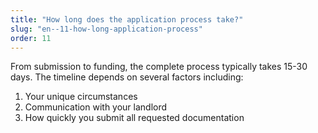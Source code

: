 ```yaml
---
title: "How long does the application process take?"
slug: "en--11-how-long-application-process"
order: 11
---
```


From submission to funding, the complete process typically takes 15-30 days. The timeline depends on several factors including:

1. Your unique circumstances
2. Communication with your landlord
3. How quickly you submit all requested documentation
